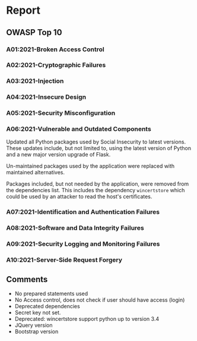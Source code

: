 # Report

## OWASP Top 10
### A01:2021-Broken Access Control

### A02:2021-Cryptographic Failures

### A03:2021-Injection

### A04:2021-Insecure Design

### A05:2021-Security Misconfiguration

### A06:2021-Vulnerable and Outdated Components
Updated all Python packages used by Social Insecurity to latest versions. These updates include, but not limited to, using the latest version of Python and a new major version upgrade of Flask.

Un-maintained packages used by the application were replaced with maintained alternatives.

Packages included, but not needed by the application, were removed from the dependencies list. This includes the dependency `wincertstore` which could be used by an attacker to read the host's certificates.

### A07:2021-Identification and Authentication Failures

### A08:2021-Software and Data Integrity Failures

### A09:2021-Security Logging and Monitoring Failures

### A10:2021-Server-Side Request Forgery

## Comments

- No prepared statements used
- No Access control, does not check if user should have access (login)
- Deprecated dependencies
- Secret key not set.
- Deprecated: wincertstore support python up to version 3.4
- JQuery version
- Bootstrap version
